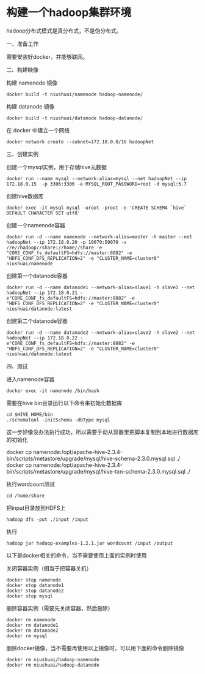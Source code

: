 
# 构建一个hadoop集群环境

hadoop分布式模式是真分布式，不是伪分布式。

一、准备工作

需要安装好docker，并能够联网。

二、构建映像

构建 namenode 镜像
```
docker build -t niushuai/namenode hadoop-namenode/
```
构建 datanode 镜像
```
docker build -t niushuai/datanode hadoop-datanode/
```
在 docker 中建立一个网络
```
docker network create --subnet=172.18.0.0/16 hadoopNet
```

三、创建实例

创建一个mysql实例，用于存储hive元数据
```
docker run --name mysql --network-alias=mysql --net hadoopNet --ip 172.18.0.15  -p 3306:3306 -e MYSQL_ROOT_PASSWORD=root -d mysql:5.7
```
创建hive数据库
```
docker exec -it mysql mysql -uroot -proot -e 'CREATE SCHEMA `hive` DEFAULT CHARACTER SET utf8'
```

创建一个namenode容器
```
docker run -d --name namenode --network-alias=master -h master --net hadoopNet --ip 172.18.0.20 -p 10070:50070 -v //e//hadoop//share://home//share -e "CORE_CONF_fs_defaultFS=hdfs://master:8082" -e "HDFS_CONF_DFS_REPLICATION=2" -e "CLUSTER_NAME=cluster0" niushuai/namenode
```

创建第一个datanode容器
```
docker run -d --name datanode1 --network-alias=slave1 -h slave1 --net hadoopNet --ip 172.18.0.21 -e"CORE_CONF_fs_defaultFS=hdfs://master:8082" -e "HDFS_CONF_DFS_REPLICATION=2" -e "CLUSTER_NAME=cluster0" niushuai/datanode:latest
```

创建第二个datanode容器
```
docker run -d --name datanode2 --network-alias=slave2 -h slave2 --net hadoopNet --ip 172.18.0.22 -e"CORE_CONF_fs_defaultFS=hdfs://master:8082" -e "HDFS_CONF_DFS_REPLICATION=2" -e "CLUSTER_NAME=cluster0" niushuai/datanode:latest
```

四、测试

进入namenode容器
```
docker exec -it namenode /bin/bash
```

需要在hive bin目录运行以下命令来初始化数据库
```
cd $HIVE_HOME/bin
./schematool -initSchema -dbType mysql
```

这一步好像没办法执行成功，所以需要手动从容器里把脚本复制到本地进行数据库的初始化

docker cp namenode:/opt/apache-hive-2.3.4-bin/scripts/metastore/upgrade/mysql/hive-schema-2.3.0.mysql.sql ./
docker cp namenode:/opt/apache-hive-2.3.4-bin/scripts/metastore/upgrade/mysql/hive-txn-schema-2.3.0.mysql.sql ./



执行wordcount测试
```
cd /home/share
```
把input目录放到HDFS上
```
hadoop dfs -put ./input /input
```

执行
```
hadoop jar hadoop-examples-1.2.1.jar wordcount /input /output
```

以下是docker相关的命令，当不需要使用上面的实例时使用


关闭容器实例（相当于把容器关机）
```
docker stop namenode
docker stop datanode1
docker stop datanode2
docker stop mysql
```

删除容器实例（需要先关闭容器，然后删除）
```
docker rm namenode
docker rm datanode1
docker rm datanode2
docker rm mysql
```

删除docker镜像，当不需要再使用以上镜像时，可以用下面的命令删除镜像
```
docker rm niushuai/hadoop-namenode
docker rm niushuai/hadoop-datanode
```
